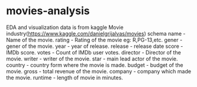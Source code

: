 # movies-analysis
EDA and  visualization
data is from kaggle Movie industry(https://www.kaggle.com/danielgrijalvas/movies)
schema
name   - Name of the movie.
rating - Rating of the movie eg: R,PG-13,etc.
gener  - gener of  the movie.
year - year of release.
release - release date
score - IMDb score.
votes - Count of IMDb user votes.
director - Director of the movie.
writer - writer of the movie.
star   - main lead actor of the movie.
country - country form where the movie is made.
budget - budget of the movie.
gross - total revenue of the movie.
company - company which made the movie.
runtime - length of movie in minutes.
